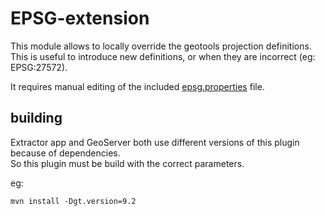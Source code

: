 # EPSG-extension

This module allows to locally override the geotools projection definitions.  
This is useful to introduce new definitions, or when they are incorrect (eg: EPSG:27572).

It requires manual editing of the included [epsg.properties](src/main/resources/org/geotools/referencing/factory/epsg/epsg.properties) file.

## building

Extractor app and GeoServer both use different versions of this plugin because of dependencies.  
So this plugin must be build with the correct parameters.

eg:
```
mvn install -Dgt.version=9.2
```

